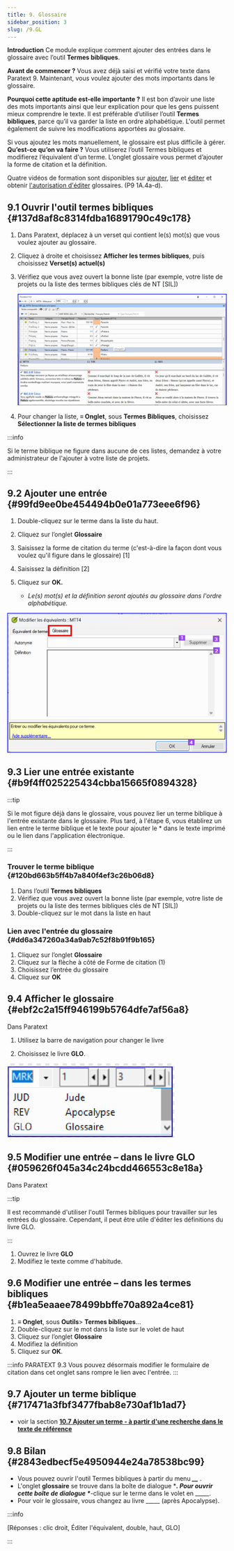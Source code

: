 ```yaml
---
title: 9. Glossaire
sidebar_position: 3
slug: /9.GL
---
```


**Introduction** Ce module explique comment ajouter des entrées dans le glossaire avec l’outil **Termes bibliques**.

**Avant de commencer ?** Vous avez déjà saisi et vérifié votre texte dans Paratext 9. Maintenant, vous voulez ajouter des mots importants dans le glossaire.

**Pourquoi cette aptitude est-elle importante ?** Il est bon d’avoir une liste des mots importants ainsi que leur explication pour que les gens puissent mieux comprendre le texte. Il est préférable d’utiliser l’outil **Termes bibliques**, parce qu’il va garder la liste en ordre alphabétique. L'outil permet également de suivre les modifications apportées au glossaire.

Si vous ajoutez les mots manuellement, le glossaire est plus difficile à gérer. **Qu’est-ce qu’on va faire ?** Vous utiliserez l’outil Termes bibliques et modifierez l’équivalent d'un terme. L’onglet glossaire vous permet d’ajouter la forme de citation et la définition.

Quatre vidéos de formation sont disponibles sur [ajouter](https://vimeo.com/manage/videos/451195974), [lier](https://vimeo.com/manage/videos/499553868) et [éditer](https://vimeo.com/manage/videos/503489533) et obtenir [l'autorisation d'éditer](https://vimeo.com/manage/videos/476293601) glossaires. (P9 1A.4a-d).

## 9.1 Ouvrir l'outil termes bibliques {#137d8af8c8314fdba16891790c49c178}

1. Dans Paratext, déplacez à un verset qui contient le(s) mot(s) que vous voulez ajouter au glossaire.

2. Cliquez à droite et choisissez **Afficher les termes bibliques**, puis choisissez **Verset(s) actuel(s)**

3. Vérifiez que vous avez ouvert la bonne liste (par exemple, votre liste de projets ou la liste des termes bibliques clés de NT [SIL])

   ![](./536721521.png)

4. Pour changer la liste, **≡ Onglet**, sous **Termes Bibliques**, choisissez **Sélectionner la liste de termes bibliques**

:::info

Si le terme biblique ne figure dans aucune de ces listes, demandez à votre administrateur de l'ajouter à votre liste de projets.

:::

## 9.2 Ajouter une entrée {#99fd9ee0be454494b0e01a773eee6f96}

<div class='notion-row'>
<div class='notion-column' style={{width: 'calc((100% - (min(32px, 4vw) * 1)) * 0.5)'}}>

1. Double-cliquez sur le terme dans la liste du haut.

2. Cliquez sur l’onglet **Glossaire**

3. Saisissez la forme de citation du terme (c'est-à-dire la façon dont vous voulez qu'il figure dans le glossaire) [1]

4. Saisissez la définition [2]

5. Cliquez sur **OK.**
   - _Le(s) mot(s) et la définition seront ajoutés au glossaire dans l'ordre alphabétique._

</div><div className='notion-spacer'></div>

<div class='notion-column' style={{width: 'calc((100% - (min(32px, 4vw) * 1)) * 0.5)'}}>

![](./1986832627.png)

</div><div className='notion-spacer'></div>
</div>

## 9.3 Lier une entrée existante {#b9f4ff025225434cbba15665f0894328}

:::tip

Si le mot figure déjà dans le glossaire, vous pouvez lier un terme biblique à l'entrée existante dans le glossaire. Plus tard, à l'étape 6, vous établirez un lien entre le terme biblique et le texte pour ajouter le \* dans le texte imprimé ou le lien dans l'application électronique.

:::

### Trouver le terme biblique {#120bd663b5ff4b7a840f4ef3c26b06d8}

1. Dans l’outil **Termes bibliques**
2. Vérifiez que vous avez ouvert la bonne liste (par exemple, votre liste de projets ou la liste des termes bibliques clés de NT [SIL])
3. Double-cliquez sur le mot dans la liste en haut

### Lien avec l'entrée du glossaire {#dd6a347260a34a9ab7c52f8b91f9b165}

1. Cliquez sur l’onglet **Glossaire**
2. Cliquez sur la flèche à côté de Forme de citation (1)
3. Choisissez l’entrée du glossaire
4. Cliquez sur **OK**

## 9.4 Afficher le glossaire {#ebf2c2a15ff946199b5764dfe7af56a8}

Dans Paratext

<div class='notion-row'>
<div class='notion-column' style={{width: 'calc((100% - (min(32px, 4vw) * 1)) * 0.5)'}}>

1. Utilisez la barre de navigation pour changer le livre

2. Choisissez le livre **GLO**.

</div><div className='notion-spacer'></div>

<div class='notion-column' style={{width: 'calc((100% - (min(32px, 4vw) * 1)) * 0.5)'}}>

![](./1353885956.png)

</div><div className='notion-spacer'></div>
</div>

## 9.5 Modifier une entrée – dans le livre GLO {#059626f045a34c24bcdd466553c8e18a}

Dans Paratext

:::tip

Il est recommandé d'utiliser l'outil Termes bibliques pour travailler sur les entrées du glossaire. Cependant, il peut être utile d'éditer les définitions du livre GLO.

:::

1. Ouvrez le livre **GLO**
2. Modifiez le texte comme d'habitude.

## 9.6 Modifier une entrée – dans les termes bibliques {#b1ea5eaaee78499bbffe70a892a4ce81}

1. **≡ Onglet**, sous **Outils**&gt; **Termes bibliques**…
2. Double-cliquez sur le mot dans la liste sur le volet de haut
3. Cliquez sur l’onglet **Glossaire**
4. Modifiez la définition
5. Cliquez sur **OK**.

:::info PARATEXT 9.3
Vous pouvez désormais modifier le formulaire de citation dans cet onglet sans rompre le lien avec l'entrée.
:::

## 9.7 Ajouter un terme biblique {#717471a3fbf3477fbab8e730af1b1ad7}

- voir la section [**10.7 Ajouter un terme - à partir d'une recherche dans le texte de référence**](/10.BT#f683ccf4cdcf45f09c516c09c78ab277)

## 9.8 Bilan {#2843edbecf5e4950944e24a78538bc99}

- Vous pouvez ouvrir l'outil Termes bibliques à partir du menu _**__**_ .
- L'onglet **glossaire** se trouve dans la boîte de dialogue \********. Pour ouvrir cette boîte de dialogue \********-clique sur le terme dans le volet en \_____.
- Pour voir le glossaire, vous changez au livre \____\_ (après Apocalypse).

:::info

[Réponses : clic droit, Éditer l'équivalent, double, haut, GLO]

:::
